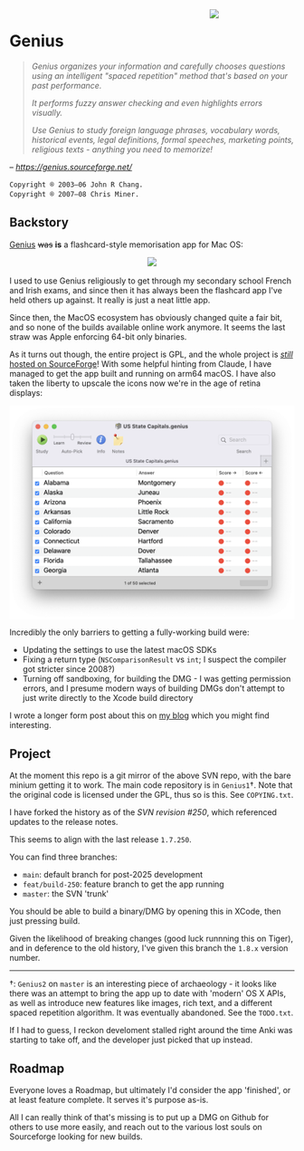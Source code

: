 <img src="icon.png" width="150" align="right"/>

# Genius

> _Genius organizes your information and carefully chooses questions using an intelligent "spaced repetition" method that's based on your past performance._
>
> _It performs fuzzy answer checking and even highlights errors visually._
>
> _Use Genius to study foreign language phrases, vocabulary words, historical events, legal definitions, formal speeches, marketing points, religious texts - anything you need to memorize!_

– _https://genius.sourceforge.net/_

```txt
Copyright ® 2003–06 John R Chang.
Copyright ® 2007–08 Chris Miner.
```

## Backstory

[Genius](https://sourceforge.net/projects/genius/)
~~was~~ **is** a flashcard-style memorisation app for Mac OS: 

<p align="center">
    <img src="https://a.fsdn.com/con/app/proj/genius/screenshots/152532.jpg/max/max/1"/>
</p>

I used to use Genius religiously to get through my secondary school French and Irish exams, and since then it has always been the flashcard app I've held others up against.
It really is just a neat little app.

Since then, the MacOS ecosystem has obviously changed quite a fair bit, and so none of the builds available online work anymore. It seems the last straw was Apple enforcing 64-bit only binaries.

As it turns out though, the entire project is GPL, and the whole project is [_still_ hosted on SourceForge](https://svn.code.sf.net/p/genius/code/trunk/)!
With some helpful hinting from Claude, I have managed to get the app built and running on arm64 macOS.
I have also taken the liberty to upscale the icons now we're in the age of retina displays:

<p align="center">
    <img src="screenshot.png" align="center">
</p>

Incredibly the only barriers to getting a fully-working build were:

- Updating the settings to use the latest macOS SDKs
- Fixing a return type (`NSComparisonResult` vs `int`; I suspect the compiler got stricter since 2008?)
- Turning off sandboxing, for building the DMG - I was getting permission errors, and I presume modern ways of building DMGs don't attempt to just write directly to the Xcode build directory

I wrote a longer form post about this on [my blog](https://andrewshaw.nl/blog/reviving-genius) which you might find interesting.

## Project

At the moment this repo is a git mirror of the above SVN repo, with the bare minium getting it to work.
The main code repository is in `Genius1`†.
Note that the original code is licensed under the GPL, thus so is this.
See `COPYING.txt`.

I have forked the history as of the _SVN revision #250_, which referenced updates to the release notes.

This seems to align with the last release `1.7.250`.

You can find three branches:

- `main`: default branch for post-2025 development
- `feat/build-250`: feature branch to get the app running
- `master`: the SVN 'trunk'

You should be able to build a binary/DMG by opening this in XCode, then just pressing build.

Given the likelihood of breaking changes (good luck runnning this on Tiger), and in deference to the old history, I've given this branch the `1.8.x` version number.

---

†: `Genius2` on `master` is an interesting piece of archaeology - it looks like there was an attempt to bring the app up to date with 'modern' OS X APIs, as well as introduce new features like images, rich text, and a different spaced repetition algorithm.
It was eventually abandoned.
See the `TODO.txt`.

If I had to guess, I reckon develoment stalled right around the time Anki was starting to take off, and the developer just picked that up instead.

## Roadmap

Everyone loves a Roadmap, but ultimately I'd consider the app 'finished', or at least feature complete. It serves it's purpose as-is.

All I can really think of that's missing is to put up a DMG on Github for others to use more easily, and reach out to the various lost souls on Sourceforge looking for new builds.
